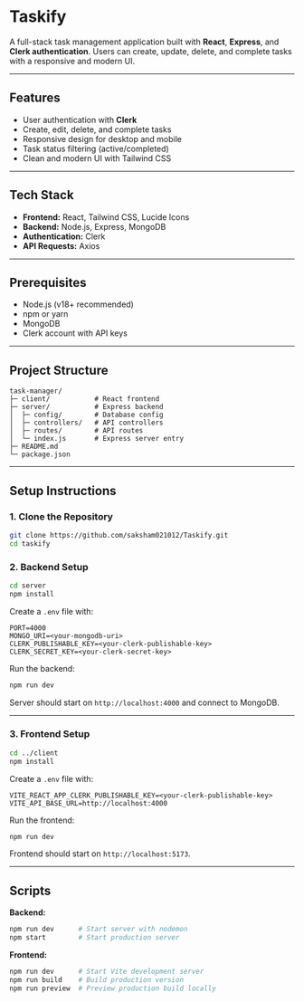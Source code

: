 # Taskify

A full-stack task management application built with **React**, **Express**, and **Clerk authentication**. Users can create, update, delete, and complete tasks with a responsive and modern UI. 

---

## Features

- User authentication with **Clerk**
- Create, edit, delete, and complete tasks
- Responsive design for desktop and mobile
- Task status filtering (active/completed)
- Clean and modern UI with Tailwind CSS

---

## Tech Stack

- **Frontend:** React, Tailwind CSS, Lucide Icons
- **Backend:** Node.js, Express, MongoDB
- **Authentication:** Clerk
- **API Requests:** Axios 

---

## Prerequisites

- Node.js (v18+ recommended)
- npm or yarn
- MongoDB 
- Clerk account with API keys

---

## Project Structure

```
task-manager/
├─ client/           # React frontend
├─ server/           # Express backend
│  ├─ config/        # Database config
│  ├─ controllers/   # API controllers
│  ├─ routes/        # API routes
│  └─ index.js       # Express server entry
├─ README.md
└─ package.json
```

---

## Setup Instructions

### 1. Clone the Repository

```bash
git clone https://github.com/saksham021012/Taskify.git
cd taskify
```

### 2. Backend Setup

```bash
cd server
npm install
```

Create a `.env` file with:

```
PORT=4000
MONGO_URI=<your-mongodb-uri>
CLERK_PUBLISHABLE_KEY=<your-clerk-publishable-key>
CLERK_SECRET_KEY=<your-clerk-secret-key>
```

Run the backend:

```bash
npm run dev
```

Server should start on `http://localhost:4000` and connect to MongoDB.

---

### 3. Frontend Setup

```bash
cd ../client
npm install
```

Create a `.env` file with:

```
VITE_REACT_APP_CLERK_PUBLISHABLE_KEY=<your-clerk-publishable-key>
VITE_API_BASE_URL=http://localhost:4000
```

Run the frontend:

```bash
npm run dev
```

Frontend should start on `http://localhost:5173`.

---

## Scripts

**Backend:**

```bash
npm run dev      # Start server with nodemon
npm start        # Start production server
```

**Frontend:**

```bash
npm run dev      # Start Vite development server
npm run build    # Build production version
npm run preview  # Preview production build locally
```



